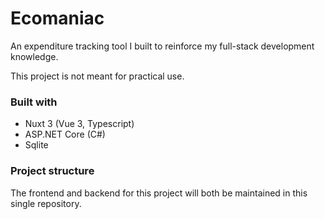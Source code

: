 # Ecomaniac

An expenditure tracking tool I built to reinforce my full-stack development knowledge.

This project is not meant for practical use.

### Built with

- Nuxt 3 (Vue 3, Typescript)
- ASP.NET Core (C#)
- Sqlite

### Project structure

The frontend and backend for this project will both be maintained in this single repository.

